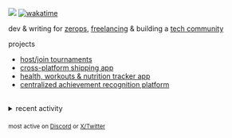 ![](https://komarev.com/ghpvc/?username=dinxsh) [![wakatime](https://wakatime.com/badge/user/018cddd8-b17b-4e5f-a792-bed4da250ea7.svg)](https://wakatime.com/@018cddd8-b17b-4e5f-a792-bed4da250ea7)
 
dev & writing for [zerops](https://zerops.io/), [freelancing](https://43labs.xyz/) & building a [tech community](https://discord.gg/64cSnfsF)

projects 
- [host/join tournaments](https://sanityesports.live/)
- [cross-platform shipping app](https://delemate.com)
- [health, workouts & nutrition tracker app](https://github.com/dinxsh/aarogya)
- [centralized achievement recognition platform](https://ambar.gg/)

<br>
<details>
<summary>recent activity</summary>

  
| Overview | Card |
|:--------:|:-------------------------:|
| ![Lines of Code & Base Introduction](assets/metrics.plugin.code.lines.svg) | ![Achievements](assets/metrics.plugin.achievements.svg) |


</details>

<sub>most active on [Discord](https://t.co/QPthpsZ1Qu) or [X/Twitter](https://x.com/dineshcodes)</sub>
